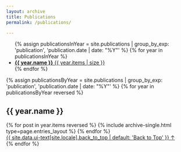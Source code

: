 ```yaml
---
layout: archive
title: Publications
permalink: /publications/

---
```



<ul class="taxonomy__index">
  {% assign publicationsInYear = site.publications | group_by_exp: 'publication', 'publication.date | date: "%Y"' %}
  {% for year in publicationsInYear %}
    <li>
      <a href="#{{ year.name }}">
        <strong>{{ year.name }}</strong> <span class="taxonomy__count">{{ year.items | size }}</span>
      </a>
    </li>
  {% endfor %}
</ul>


{% assign publicationsByYear = site.publications | group_by_exp: 'publication', 'publication.date | date: "%Y"' %}
{% for year in publicationsByYear reversed %}
  <section id="{{ year.name }}" class="taxonomy__section">
    <h2 class="archive__subtitle">{{ year.name }}</h2>
    <div class="entries-{{ page.entries_layout | default: 'list' }}">
      {% for post in year.items reversed %}
        {% include archive-single.html type=page.entries_layout %}
      {% endfor %}
    </div>
    <a href="#page-title" class="back-to-top">{{ site.data.ui-text[site.locale].back_to_top | default: 'Back to Top' }} &uarr;</a>
  </section>
{% endfor %}
